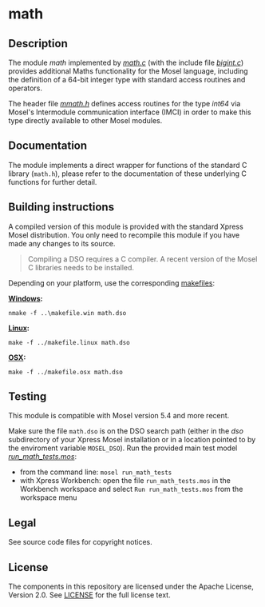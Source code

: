 # math

## Description

The module *math* implemented by *[math.c](math.c)* (with the include file *[bigint.c](bigint.c)*) provides additional Maths functionality for the Mosel language, including the definition of a 64-bit integer type with standard access routines and operators. 

The header file *[mmath.h](mmath.h)* defines access routines for the type *int64* via Mosel's Intermodule communication interface (IMCI) in order to make this type directly available to other Mosel modules.

## Documentation

The module implements a direct wrapper for functions of the standard C library (`math.h`), please refer to the documentation of these underlying C functions for further detail. 

## Building instructions

A compiled version of this module is provided with the standard Xpress Mosel distribution. You only need to recompile this module if you have made any changes to its source.

> Compiling a DSO requires a C compiler.
> A recent version of the Mosel C libraries needs to be installed. 

Depending on your platform, use the corresponding [makefiles](../README.md):

**[Windows](../makefile.win):**

`nmake -f ..\makefile.win math.dso`

**[Linux](../makefile.linux):**

`make -f ../makefile.linux math.dso`

**[OSX](../makefile.osx):**

`make -f ../makefile.osx math.dso` 

## Testing

This module is compatible with Mosel version 5.4 and more recent.

Make sure the file `math.dso` is on the DSO search path (either in the *dso* subdirectory of your Xpress Mosel installation or in a location pointed to by the enviroment variable `MOSEL_DSO`).
Run the provided main test model *[run_math_tests.mos](run_math_tests.mos)*:
* from the command line: `mosel run_math_tests`
* with Xpress Workbench: open the file `run_math_tests.mos` in the Workbench workspace and select `Run run_math_tests.mos` from the workspace menu

## Legal

See source code files for copyright notices.

## License

The components in this repository are licensed under the Apache License, Version 2.0. See [LICENSE](../../LICENSE) for the full license text.
